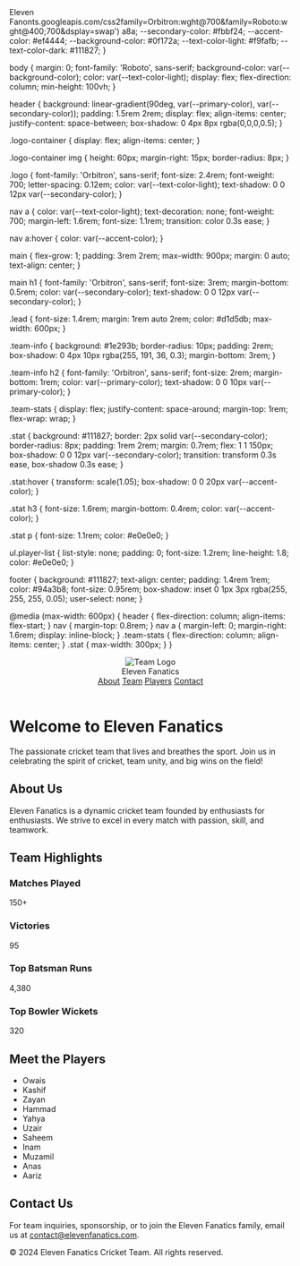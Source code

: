 

<!DOCTYPE html>
<html lang="en">
<head>
<meta charset="UTF-8" />
<meta name="viewport" content="width=device-width, initial-scale=1" /
<title>Eleven Fanonts.googleapis.com/css2family=Orbitron:wght@700&family=Roboto:wght@400;700&dsplay=swap')
    a8a;
    --secondary-color: #fbbf24;
    --accent-color: #ef4444;
    --background-color: #0f172a;
    --text-color-light: #f9fafb;
    --text-color-dark: #111827;
  }

  body {
    margin: 0;
    font-family: 'Roboto', sans-serif;
    background-color: var(--background-color);
    color: var(--text-color-light);
    display: flex;
    flex-direction: column;
    min-height: 100vh;
  }

  header {
    background: linear-gradient(90deg, var(--primary-color), var(--secondary-color));
    padding: 1.5rem 2rem;
    display: flex;
    align-items: center;
    justify-content: space-between;
    box-shadow: 0 4px 8px rgba(0,0,0,0.5);
  }

  .logo-container {
    display: flex;
    align-items: center;
  }

  .logo-container img {
    height: 60px;
    margin-right: 15px;
    border-radius: 8px;
  }

  .logo {
    font-family: 'Orbitron', sans-serif;
    font-size: 2.4rem;
    font-weight: 700;
    letter-spacing: 0.12em;
    color: var(--text-color-light);
    text-shadow: 0 0 12px var(--secondary-color);
  }

  nav a {
    color: var(--text-color-light);
    text-decoration: none;
    font-weight: 700;
    margin-left: 1.6rem;
    font-size: 1.1rem;
    transition: color 0.3s ease;
  }

  nav a:hover {
    color: var(--accent-color);
  }

  main {
    flex-grow: 1;
    padding: 3rem 2rem;
    max-width: 900px;
    margin: 0 auto;
    text-align: center;
  }

  main h1 {
    font-family: 'Orbitron', sans-serif;
    font-size: 3rem;
    margin-bottom: 0.5rem;
    color: var(--secondary-color);
    text-shadow: 0 0 12px var(--secondary-color);
  }

  .lead {
    font-size: 1.4rem;
    margin: 1rem auto 2rem;
    color: #d1d5db;
    max-width: 600px;
  }

  .team-info {
    background: #1e293b;
    border-radius: 10px;
    padding: 2rem;
    box-shadow: 0 4px 10px rgba(255, 191, 36, 0.3);
    margin-bottom: 3rem;
  }

  .team-info h2 {
    font-family: 'Orbitron', sans-serif;
    font-size: 2rem;
    margin-bottom: 1rem;
    color: var(--primary-color);
    text-shadow: 0 0 10px var(--primary-color);
  }

  .team-stats {
    display: flex;
    justify-content: space-around;
    margin-top: 1rem;
    flex-wrap: wrap;
  }

  .stat {
    background: #111827;
    border: 2px solid var(--secondary-color);
    border-radius: 8px;
    padding: 1rem 2rem;
    margin: 0.7rem;
    flex: 1 1 150px;
    box-shadow: 0 0 12px var(--secondary-color);
    transition: transform 0.3s ease, box-shadow 0.3s ease;
  }

  .stat:hover {
    transform: scale(1.05);
    box-shadow: 0 0 20px var(--accent-color);
  }

  .stat h3 {
    font-size: 1.6rem;
    margin-bottom: 0.4rem;
    color: var(--accent-color);
  }

  .stat p {
    font-size: 1.1rem;
    color: #e0e0e0;
  }

  ul.player-list {
    list-style: none;
    padding: 0;
    font-size: 1.2rem;
    line-height: 1.8;
    color: #e0e0e0;
  }

  footer {
    background: #111827;
    text-align: center;
    padding: 1.4rem 1rem;
    color: #94a3b8;
    font-size: 0.95rem;
    box-shadow: inset 0 1px 3px rgba(255, 255, 255, 0.05);
    user-select: none;
  }

  @media (max-width: 600px) {
    header {
      flex-direction: column;
      align-items: flex-start;
    }
    nav {
      margin-top: 0.8rem;
    }
    nav a {
      margin-left: 0;
      margin-right: 1.6rem;
      display: inline-block;
    }
    .team-stats {
      flex-direction: column;
      align-items: center;
    }
    .stat {
      max-width: 300px;
    }
  }
</style>
</head>
<body>
<header>
  <div class="logo-container">
    <img src="team-logo.jpg" alt="Team Logo" />
    <div class="logo">Eleven Fanatics</div>
  </div>
  <nav>
    <a href="#about">About</a>
    <a href="#team">Team</a>
    <a href="#players">Players</a>
    <a href="#contact">Contact</a>
  </nav>
</header>
<main>
  <h1>Welcome to Eleven Fanatics</h1>
  <p class="lead">The passionate cricket team that lives and breathes the sport. Join us in celebrating the spirit of cricket, team unity, and big wins on the field!</p>

  <section id="about" class="team-info">
    <h2>About Us</h2>
    <p>Eleven Fanatics is a dynamic cricket team founded by enthusiasts for enthusiasts. We strive to excel in every match with passion, skill, and teamwork.</p>
  </section>

  <section id="team" class="team-info">
    <h2>Team Highlights</h2>
    <div class="team-stats">
      <div class="stat">
        <h3>Matches Played</h3>
        <p>150+</p>
      </div>
      <div class="stat">
        <h3>Victories</h3>
        <p>95</p>
      </div>
      <div class="stat">
        <h3>Top Batsman Runs</h3>
        <p>4,380</p>
      </div>
      <div class="stat">
        <h3>Top Bowler Wickets</h3>
        <p>320</p>
      </div>
    </div>
  </section>

  <section id="players" class="team-info">
    <h2>Meet the Players</h2>
    <ul class="player-list">
      <li>Owais</li>
      <li>Kashif</li>
      <li>Zayan</li>
      <li>Hammad</li>
      <li>Yahya</li>
      <li>Uzair</li>
      <li>Saheem</li>
      <li>Inam</li>
      <li>Muzamil</li>
      <li>Anas</li>
      <li>Aariz</li>
    </ul>
  </section>

  <section id="contact" class="team-info">
    <h2>Contact Us</h2>
    <p>For team inquiries, sponsorship, or to join the Eleven Fanatics family, email us at <a href="mailto:contact@elevenfanatics.com" style="color: var(--secondary-color); text-decoration: underline;">contact@elevenfanatics.com</a>.</p>
  </section>
</main>

<footer>
  &copy; 2024 Eleven Fanatics Cricket Team. All rights reserved.
</footer>
</body>
</html>




